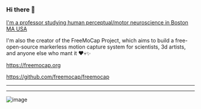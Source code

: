 ### Hi there 👋

[I'm a professor studying human perceptual/motor neuroscience in Boston MA USA](https://scholar.google.com/citations?user=mjYexjAAAAAJ&hl=en)

I'm also the creator of the FreeMoCap Project, which aims to build a free-open-source markerless motion capture system for scientists, 3d artists, and anyone else who mant it ❤️💀✨

https://freemocap.org

https://github.com/freemocap/freemocap


---
---

![image](https://user-images.githubusercontent.com/15314521/180662453-c254a80e-9abc-488a-84b6-dad6e3c25be4.png)
